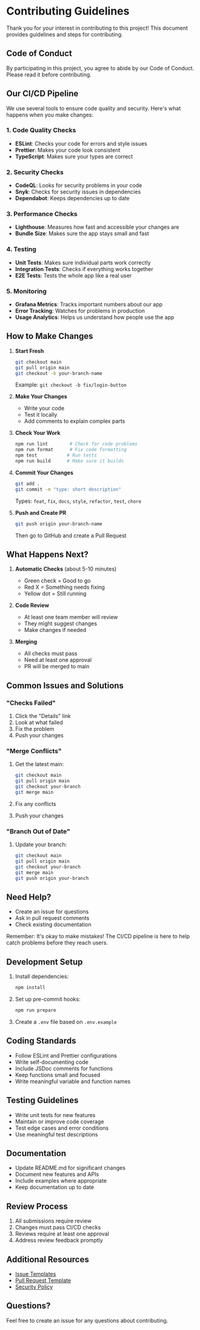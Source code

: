 # Contributing Guidelines

Thank you for your interest in contributing to this project! This document provides guidelines and steps for contributing.

## Code of Conduct

By participating in this project, you agree to abide by our Code of Conduct. Please read it before contributing.

## Our CI/CD Pipeline

We use several tools to ensure code quality and security. Here's what happens when you make changes:

### 1. Code Quality Checks

* **ESLint**: Checks your code for errors and style issues
* **Prettier**: Makes your code look consistent
* **TypeScript**: Makes sure your types are correct

### 2. Security Checks

* **CodeQL**: Looks for security problems in your code
* **Snyk**: Checks for security issues in dependencies
* **Dependabot**: Keeps dependencies up to date

### 3. Performance Checks

* **Lighthouse**: Measures how fast and accessible your changes are
* **Bundle Size**: Makes sure the app stays small and fast

### 4. Testing

* **Unit Tests**: Makes sure individual parts work correctly
* **Integration Tests**: Checks if everything works together
* **E2E Tests**: Tests the whole app like a real user

### 5. Monitoring

* **Grafana Metrics**: Tracks important numbers about our app
* **Error Tracking**: Watches for problems in production
* **Usage Analytics**: Helps us understand how people use the app

## How to Make Changes

1. **Start Fresh**

   ```bash
   git checkout main
   git pull origin main
   git checkout -b your-branch-name
   ```

   Example: `git checkout -b fix/login-button`

2. **Make Your Changes**

   * Write your code
   * Test it locally
   * Add comments to explain complex parts

3. **Check Your Work**

   ```bash
   npm run lint        # Check for code problems
   npm run format      # Fix code formatting
   npm test           # Run tests
   npm run build      # Make sure it builds
   ```

4. **Commit Your Changes**

   ```bash
   git add .
   git commit -m "type: short description"
   ```

   Types: `feat`, `fix`, `docs`, `style`, `refactor`, `test`, `chore`

5. **Push and Create PR**

   ```bash
   git push origin your-branch-name
   ```

   Then go to GitHub and create a Pull Request

## What Happens Next?

1. **Automatic Checks** (about 5-10 minutes)

   * Green check = Good to go
   * Red X = Something needs fixing
   * Yellow dot = Still running

2. **Code Review**

   * At least one team member will review
   * They might suggest changes
   * Make changes if needed

3. **Merging**

   * All checks must pass
   * Need at least one approval
   * PR will be merged to main

## Common Issues and Solutions

### "Checks Failed"

1. Click the "Details" link
2. Look at what failed
3. Fix the problem
4. Push your changes

### "Merge Conflicts"

1. Get the latest main:

   ```bash
   git checkout main
   git pull origin main
   git checkout your-branch
   git merge main
   ```

2. Fix any conflicts
3. Push your changes

### "Branch Out of Date"

1. Update your branch:

   ```bash
   git checkout main
   git pull origin main
   git checkout your-branch
   git merge main
   git push origin your-branch
   ```

## Need Help?

* Create an issue for questions
* Ask in pull request comments
* Check existing documentation

Remember: It's okay to make mistakes! The CI/CD pipeline is here to help catch problems before they reach users.

## Development Setup

1. Install dependencies:

   ```bash
   npm install
   ```

2. Set up pre-commit hooks:

   ```bash
   npm run prepare
   ```

3. Create a `.env` file based on `.env.example`

## Coding Standards

* Follow ESLint and Prettier configurations
* Write self-documenting code
* Include JSDoc comments for functions
* Keep functions small and focused
* Write meaningful variable and function names

## Testing Guidelines

* Write unit tests for new features
* Maintain or improve code coverage
* Test edge cases and error conditions
* Use meaningful test descriptions

## Documentation

* Update README.md for significant changes
* Document new features and APIs
* Include examples where appropriate
* Keep documentation up to date

## Review Process

1. All submissions require review
2. Changes must pass CI/CD checks
3. Reviews require at least one approval
4. Address review feedback promptly

## Additional Resources

* [Issue Templates](.github/ISSUE_TEMPLATE/)
* [Pull Request Template](.github/PULL_REQUEST_TEMPLATE.md)
* [Security Policy](SECURITY.md)

## Questions?

Feel free to create an issue for any questions about contributing.
